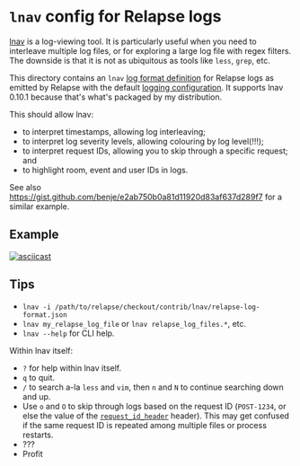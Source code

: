 # `lnav` config for Relapse logs

[lnav](https://lnav.org/) is a log-viewing tool. It is particularly useful when 
you need to interleave multiple log files, or for exploring a large log file
with regex filters. The downside is that it is not as ubiquitous as tools like
`less`, `grep`, etc.

This directory contains an `lnav` [log format definition](
    https://docs.lnav.org/en/v0.10.1/formats.html#defining-a-new-format
) for Relapse logs as
emitted by Relapse with the default [logging configuration](
    https://clokep.github.io/relapse/latest/usage/configuration/config_documentation.html#log_config
). It supports lnav 0.10.1 because that's what's packaged by my distribution.

This should allow lnav:

- to interpret timestamps, allowing log interleaving;
- to interpret log severity levels, allowing colouring by log level(!!!);
- to interpret request IDs, allowing you to skip through a specific request; and
- to highlight room, event and user IDs in logs.

See also https://gist.github.com/benje/e2ab750b0a81d11920d83af637d289f7 for a
 similar example.

## Example

[![asciicast](https://asciinema.org/a/556133.svg)](https://asciinema.org/a/556133)

## Tips

- `lnav -i /path/to/relapse/checkout/contrib/lnav/relapse-log-format.json`
- `lnav my_relapse_log_file` or `lnav relapse_log_files.*`, etc.
- `lnav --help` for CLI help.

Within lnav itself:

- `?` for help within lnav itself.
- `q` to quit.
- `/` to search a-la `less` and `vim`, then `n` and `N` to continue searching 
  down and up.
- Use `o` and `O` to skip through logs based on the request ID (`POST-1234`, or
  else the value of the [`request_id_header`](
    https://clokep.github.io/relapse/latest/usage/configuration/config_documentation.html?highlight=request_id_header#listeners
  ) header). This may get confused if the same request ID is repeated among 
  multiple files or process restarts.
- ???
- Profit
